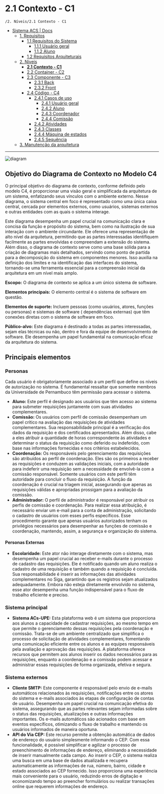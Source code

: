 # 2.1 Contexto - C1

`/2. Níveis/2.1 Contexto - C1`

* [Sistema ACS | Docs](../../README.md)
  * [1. Requisitos](../../1.%20Requisitos/README.md)
    * [1.1 Requisitos do Sistema](../../1.%20Requisitos/1.1%20Requisitos%20do%20Sistema/README.md)
      * [1.1.1 Usuário geral](../../1.%20Requisitos/1.1%20Requisitos%20do%20Sistema/1.1.1%20Usu%C3%A1rio%20geral/README.md)
      * [1.1.2 Aluno](../../1.%20Requisitos/1.1%20Requisitos%20do%20Sistema/1.1.2%20Aluno/README.md)
    * [1.2 Requisitos Arquiteturais](../../1.%20Requisitos/1.2%20Requisitos%20Arquiteturais/README.md)
  * [2. Níveis](../../2.%20N%C3%ADveis/README.md)
    * [**2.1 Contexto - C1**](../../2.%20N%C3%ADveis/2.1%20Contexto%20-%20C1/README.md)
    * [2.2 Container - C2](../../2.%20N%C3%ADveis/2.2%20Container%20-%20C2/README.md)
    * [2.3 Componente - C3](../../2.%20N%C3%ADveis/2.3%20Componente%20-%20C3/README.md)
      * [2.3.1 Back](../../2.%20N%C3%ADveis/2.3%20Componente%20-%20C3/2.3.1%20Back/README.md)
      * [2.3.2 Front](../../2.%20N%C3%ADveis/2.3%20Componente%20-%20C3/2.3.2%20Front/README.md)
    * [2.4 Código - C4](../../2.%20N%C3%ADveis/2.4%20C%C3%B3digo%20-%20C4/README.md)
      * [2.4.1 Casos de uso](../../2.%20N%C3%ADveis/2.4%20C%C3%B3digo%20-%20C4/2.4.1%20Casos%20de%20uso/README.md)
        * [2.4.1 Usuário geral](../../2.%20N%C3%ADveis/2.4%20C%C3%B3digo%20-%20C4/2.4.1%20Casos%20de%20uso/2.4.1%20Usu%C3%A1rio%20geral/README.md)
        * [2.4.2 Aluno](../../2.%20N%C3%ADveis/2.4%20C%C3%B3digo%20-%20C4/2.4.1%20Casos%20de%20uso/2.4.2%20Aluno/README.md)
        * [2.4.3 Coordenador](../../2.%20N%C3%ADveis/2.4%20C%C3%B3digo%20-%20C4/2.4.1%20Casos%20de%20uso/2.4.3%20Coordenador/README.md)
        * [2.4.4 Comissão](../../2.%20N%C3%ADveis/2.4%20C%C3%B3digo%20-%20C4/2.4.1%20Casos%20de%20uso/2.4.4%20Comiss%C3%A3o/README.md)
      * [2.4.2 Atividades](../../2.%20N%C3%ADveis/2.4%20C%C3%B3digo%20-%20C4/2.4.2%20Atividades/README.md)
      * [2.4.3 Classes](../../2.%20N%C3%ADveis/2.4%20C%C3%B3digo%20-%20C4/2.4.3%20Classes/README.md)
      * [2.4.4 Máquina de estados](../../2.%20N%C3%ADveis/2.4%20C%C3%B3digo%20-%20C4/2.4.4%20M%C3%A1quina%20de%20estados/README.md)
      * [2.4.5 Sequência](../../2.%20N%C3%ADveis/2.4%20C%C3%B3digo%20-%20C4/2.4.5%20Sequ%C3%AAncia/README.md)
  * [3. Manutenção da arquitetura](../../3.%20Manuten%C3%A7%C3%A3o%20da%20arquitetura/README.md)

---

![diagram](https://www.plantuml.com/plantuml/svg/0/TLAxJWCn4Epz5QjB7IbqG85o2Yaea285qPuMUnDP-15vVGI4-1Z4f-J7sCjTY0F4ZJqx8tjdrbFEc7Bh7TnQN2Vq2Fe2ng1ZoFIQe-9d6pOe1A3ECItpcoF0BN7qf5GYdJ6ifLGjAAqiWo5ekTrz9Xkv0kGEOGVU5SZQNmArQqE4KVV2zPDhgQ1cqLlctTTPEYP30OsS_nNKnjjWEQVVae-oMnO5UMnGSzTZjUmnr3DfUhIQcCkhoOcxkIDF8KS6kP1I6Cpr05r3FSyms5mB0EsiRDImpvlzCxE-0ClxXqLL25yiDffwpQEL4SYvNjnLXQyvw-WaI8EIyAcjKyjZ4xTXV5CcfShKZlmGj3f6Vk3syr67oVsKYzIKAYCy2Fx4eQOKZFokRm00)

## Objetivo do Diagrama de Contexto no Modelo C4

O principal objetivo do diagrama de contexto, conforme definido pelo modelo C4, é proporcionar uma visão geral e 
simplificada da arquitetura de um sistema, enfatizando seus vínculos com o ambiente externo. Nesse diagrama, o sistema 
central em foco é representado como uma única caixa central, cercada por elementos externos, como usuários, sistemas 
externos e outras entidades com as quais o sistema interage.

Este diagrama desempenha um papel crucial na comunicação clara e concisa da função e propósito do sistema, bem como na 
ilustração de sua interação com o ambiente circundante. Ele oferece uma representação de alto nível da arquitetura, 
permitindo que as partes interessadas identifiquem facilmente as partes envolvidas e compreendam a extensão do sistema.
Além disso, o diagrama de contexto serve como uma base sólida para a criação de diagramas mais detalhados, servindo como
ponto de partida para a decomposição do sistema em componentes menores. Isso auxilia na definição dos limites e na 
identificação das interfaces do sistema, tornando-se uma ferramenta essencial para a compreensão inicial da arquitetura 
em um nível mais amplo.

**Escopo:** O diagrama de contexto se aplica a um único sistema de software.

**Elementos principais:** O elemento central é o sistema de software em questão.

**Elementos de suporte:** Incluem pessoas (como usuários, atores, funções ou personas) e sistemas de software (
dependências externas) que têm conexões diretas com o sistema de software em foco.

**Público-alvo:** Este diagrama é destinado a todas as partes interessadas, sejam elas técnicas ou não, dentro e fora 
da equipe de desenvolvimento de software. Ele desempenha um papel fundamental na comunicação eficaz da arquitetura do 
sistema.


## Principais elementos
### Personas
Cada usuário é obrigatoriamente associado a um perfil que define os níveis de autorização no sistema. É fundamental 
ressaltar que somente membros da Universidade de Pernambuco têm permissão para acessar o sistema.
- **Aluno:** Este perfil é designado aos usuários que têm acesso ao sistema para submeter requisições juntamente com suas
atividades complementares.
- **Comissão:** Os usuários com perfil de comissão desempenham um papel crítico na avaliação das requisições de atividades
complementares. Sua responsabilidade principal é a verificação dos dados da requisição e dos certificados apresentados. 
Além disso, cabe a eles atribuir a quantidade de horas correspondente às atividades e determinar o status da requisição
como deferido ou indeferido, com base nas informações fornecidas e nos critérios estabelecidos.
- **Coordenação:** Os responsáveis pelo gerenciamento das requisições são atribuídos ao perfil de coordenação. Eles são
os primeiros a receber as requisições e conduzem as validações iniciais, com a autoridade para indeferir uma requisição
sem a necessidade de envolvê-la com a comissão responsável. Somente usuários com este perfil têm autoridade para concluir
o fluxo da requisição. A função da coordenação é crucial na triagem inicial, assegurando que apenas as requisições válidas
e apropriadas prossigam para a avaliação da comissão.
- **Administrador:** O perfil de administrador é responsável por atribuir os perfis de comissão e coordenação. Para
realizar essa atribuição, é necessário enviar um e-mail para a conta de administração, solicitando o cadastro de usuários
com esses perfis específicos. Esse procedimento garante que apenas usuários autorizados tenham os privilégios necessários
para desempenhar as funções de comissão e coordenação, mantendo, assim, a segurança e organização do sistema.

#### Personas Externas
- **Escolaridade:** Este ator não interage diretamente com o sistema, mas desempenha um papel crucial ao receber e-mails
durante o processo de cadastro das requisições. Ele é notificado quando um aluno realiza o cadastro de uma requisição e 
também quando a requisição é concluída. Sua responsabilidade é inserir as informações das atividades complementares no 
Siga, garantindo que os registros sejam atualizados adequadamente. Embora não esteja diretamente envolvido no sistema,
esse ator desempenha uma função indispensável para o fluxo de trabalho eficiente e preciso.

### Sistema principal
- **Sistema ACs-UPE:** Esta plataforma web é um sistema que proporciona aos alunos a capacidade de cadastrar requisições,
ao mesmo tempo em que permite o gerenciamento dessas requisições pela coordenação e comissão. Trata-se de um ambiente 
centralizado que simplifica o processo de solicitação de atividades complementares, fomentando uma comunicação eficiente
entre os alunos e as equipes responsáveis pela avaliação e aprovação das requisições. A plataforma oferece recursos que 
permitem aos alunos inserir os dados necessários para as requisições, enquanto a coordenação e a comissão podem acessar 
e administrar essas requisições de forma organizada, efetiva e segura.

### Sistema externos
- **Cliente SMTP:** Este componente é responsável pelo envio de e-mails automáticos relacionados às requisições, 
notificações entre os atores do sistema e e-mails associados às etapas de configuração de contas de usuário. Desempenha 
um papel crucial na comunicação efetiva do sistema, assegurando que as partes relevantes sejam informadas sobre o status
das requisições, atualizações e outras informações importantes. Os e-mails automáticos são acionados com base em eventos
específicos, otimizando o fluxo de trabalho e mantendo os usuários informados de maneira oportuna.
- **API do Via CEP:** Este recurso permite a obtenção automática de dados de endereço do usuário simplesmente informando
o CEP. Com essa funcionalidade, é possível simplificar e agilizar o processo de preenchimento de informações de endereço,
eliminando a necessidade de inserir manualmente cada campo. Ao inserir o CEP, o sistema realiza uma busca em uma base de
dados atualizada e recupera automaticamente as informações de rua, número, bairro, cidade e estado associados ao CEP 
fornecido. Isso proporciona uma experiência mais conveniente para o usuário, reduzindo erros de digitação e economizando
tempo ao preencher formulários ou realizar transações online que requerem informações de endereço.
